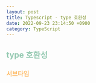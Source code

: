```yaml
---
layout: post
title: Typescript - type 호환성
date: 2022-09-23 23:14:50 +0900
category: TypeScript
---
```

## <span style="color:#97cab3;font-weight:bold">type 호환성</span>  

### <span style="color:#febc68;font-weight:bold">서브타입</span>